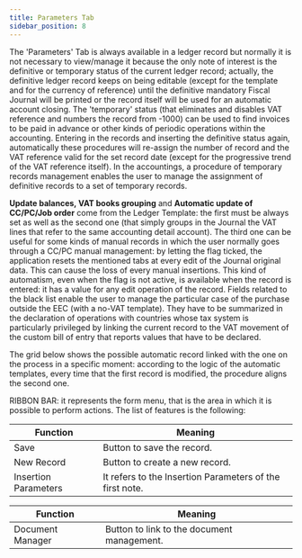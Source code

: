 ```yaml
---
title: Parameters Tab
sidebar_position: 8
---
```


The 'Parameters' Tab is always available in a ledger record but normally it is not necessary to view/manage it because the only note of interest is the definitive or temporary status of the current ledger record; actually, the definitive ledger record keeps on being editable (except for the template and for the currency of reference) until the definitive mandatory Fiscal Journal will be printed or the record itself will be used for an automatic account closing. The 'temporary' status (that eliminates and disables VAT reference and numbers the record from -1000) can be used to find invoices to be paid in advance or other kinds of periodic operations within the accounting. Entering in the records and inserting the definitive status again, automatically these procedures will re-assign the number of record and the VAT reference valid for the set record date (except for the progressive trend of the VAT reference itself). In the accountings, a procedure of temporary records management enables the user to manage the assignment of definitive records to a set of temporary records.

**Update balances, VAT books grouping** and **Automatic update of CC/PC/Job order** come from the Ledger Template: the first must be always set as well as the second one (that simply groups in the Journal the VAT lines that refer to the same accounting detail account). The third one can be useful for some kinds of manual records in which the user normally goes through a CC/PC manual management: by letting the flag ticked, the application resets the mentioned tabs at every edit of the Journal original data. This can cause the loss of every manual insertions. This kind of automatism, even when the flag is not active, is available when the record is entered: it has a value for any edit operation of the record. Fields related to the black list enable the user to manage the particular case of the purchase outside the EEC (with a no-VAT template). They have to be summarized in the declaration of operations with countries whose tax system is particularly privileged by linking the current record to the VAT movement of the custom bill of entry that reports values that have to be declared.

The grid below shows the possible automatic record linked with the one on the process in a specific moment: according to the logic of the automatic templates, every time that the first record is modified, the procedure aligns the second one.

RIBBON BAR: it represents the form menu, that is the area in which it is possible to perform actions. The list of features is the following:



| Function | Meaning |
| --- | --- |
| Save | Button to save the record. |
| New Record | Button to create a new record. |
| Insertion Parameters | It refers to the Insertion Parameters of the first note. |



| Function | Meaning |
| --- | --- |
| Document Manager | Button to link to the document management. |






